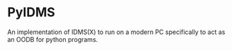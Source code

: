 # PyIDMS
An implementation of IDMS(X) to run on a modern PC specifically to act as an OODB for python programs.
